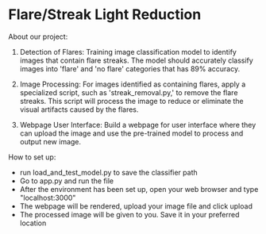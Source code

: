 # Flare/Streak Light Reduction

About our project:
1. Detection of Flares: Training image classification model to identify images that contain flare streaks. The model should accurately classify images into 'flare' and 'no flare' categories that has 89% accuracy.

2. Image Processing: For images identified as containing flares, apply a specialized script, such as 'streak_removal.py,' to remove the flare streaks. This script will process the image to reduce or eliminate the visual artifacts caused by the flares.

3. Webpage User Interface: Build a webpage for user interface where they can upload the image and use the pre-trained model to process and output new image.

How to set up:
- run load_and_test_model.py to save the classifier path
- Go to app.py and run the file
- After the environment has been set up, open your web browser and type "localhost:3000"
- The webpage will be rendered, upload your image file and click upload
- The processed image will be given to you. Save it in your preferred location
